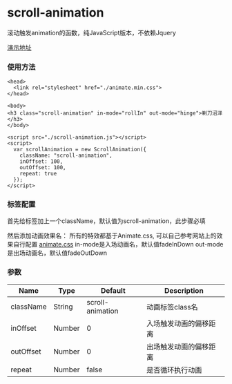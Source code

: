 # scroll-animation
滚动触发animation的函数，纯JavaScript版本，不依赖Jquery

[演示地址](https://heikaimu.github.io/scroll-animation/index.html)

### 使用方法
```
<head>
  <link rel="stylesheet" href="./animate.min.css">
</head>

<body>
<h3 class="scroll-animation" in-mode="rollIn" out-mode="hinge">剃刀沼泽</h3>
</body>

<script src="./scroll-animation.js"></script>
<script>
  var scrollAnimation = new ScrollAnimation({
    className: "scroll-animation",
    inOffset: 100,
    outOffset: 100,
    repeat: true
  });
</script>
```

### 标签配置
首先给标签加上一个className，默认值为scroll-animation，此步骤必填

然后添加动画效果名：
所有的特效都基于Animate.css, 可以自己参考网站上的效果自行配置
[animate.css](https://daneden.github.io/animate.css/)
in-mode是入场动画名，默认值fadeInDown
out-mode是出场动画名，默认值fadeOutDown

### 参数
| Name             | Type    | Default            | Description           |
| ---------------- | ------- | ------------------ | --------------------- |
| className        | String  | scroll-animation   | 动画标签class名         |
| inOffset         | Number  | 0                  | 入场触发动画的偏移距离    |
| outOffset        | Number  | 0                  | 出场触发动画的偏移距离    |
| repeat           | Number  | false              | 是否循环执行动画         |
